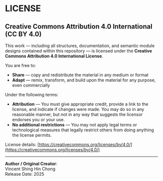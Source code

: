 # LICENSE

## Creative Commons Attribution 4.0 International (CC BY 4.0)

This work — including all structures, documentation, and semantic module designs contained within this repository — is licensed under the **Creative Commons Attribution 4.0 International License**.

You are free to:
- **Share** — copy and redistribute the material in any medium or format
- **Adapt** — remix, transform, and build upon the material for any purpose, even commercially

Under the following terms:
- **Attribution** — You must give appropriate credit, provide a link to the license, and indicate if changes were made. You may do so in any reasonable manner, but not in any way that suggests the licensor endorses you or your use.
- **No additional restrictions** — You may not apply legal terms or technological measures that legally restrict others from doing anything the license permits.

License details: [https://creativecommons.org/licenses/by/4.0/](https://creativecommons.org/licenses/by/4.0/)

---

**Author / Original Creator**:  
Vincent Shing Hin Chong  
Release Date: 2025
